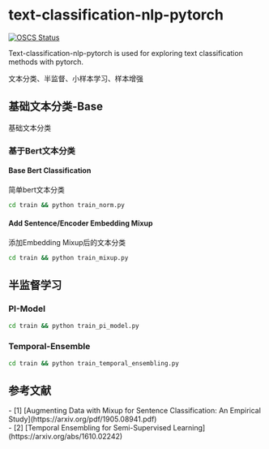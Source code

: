 # text-classification-nlp-pytorch

[![OSCS Status](https://www.oscs1024.com/platform/badge/lianyongxing/text-classification-nlp-pytorch.svg?size=small)](https://www.oscs1024.com/project/lianyongxing/text-classification-nlp-pytorch?ref=badge_small)

Text-classification-nlp-pytorch is used for exploring text classification methods with pytorch.

文本分类、半监督、小样本学习、样本增强
## 基础文本分类-Base

基础文本分类

### 基于Bert文本分类

#### Base Bert Classification
简单bert文本分类
```bash
cd train && python train_norm.py
```

#### Add Sentence/Encoder Embedding Mixup

添加Embedding Mixup后的文本分类
```bash
cd train && python train_mixup.py
```

## 半监督学习

### PI-Model
```bash
cd train && python train_pi_model.py
```

### Temporal-Ensemble
```bash
cd train && python train_temporal_ensembling.py
```

## 参考文献

<div id="refer-anchor-1"></div>
- [1] [Augmenting Data with Mixup for Sentence Classification: An Empirical
Study](https://arxiv.org/pdf/1905.08941.pdf)
<div id="refer-anchor-2"></div>
- [2] [Temporal Ensembling for Semi-Supervised Learning](https://arxiv.org/abs/1610.02242)
